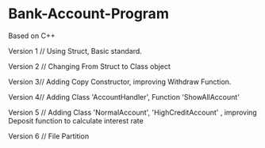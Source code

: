 # Bank-Account-Program
Based on C++ 

Version 1 // Using Struct, Basic standard.

Version 2 // Changing From Struct to Class object

Version 3// Adding Copy Constructor, improving Withdraw Function. 

Version 4// Adding Class 'AccountHandler', Function 'ShowAllAccount' 

Version 5 // Adding Class 'NormalAccount', 'HighCreditAccount' , improving Deposit function to calculate interest rate

Version 6 // File Partition
